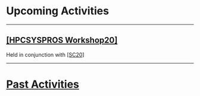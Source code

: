 # Upcoming Activities

------

## [[HPCSYSPROS Workshop20]](http://sighpc-syspros.org/workshops/2020/)
Held in conjunction with [[SC20]](https://sc20.supercomputing.org/)

------

# [Past Activities](PastActivities.md)
